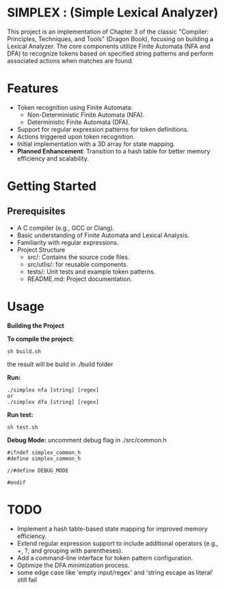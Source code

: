# SIMPLEX : (Simple Lexical Analyzer)
This project is an implementation of Chapter 3 of the classic "Compiler: Principles, Techniques, and Tools" (Dragon Book), focusing on building a Lexical Analyzer. The core components utilize Finite Automata (NFA and DFA) to recognize tokens based on specified string patterns and perform associated actions when matches are found.

# Features
- Token recognition using Finite Automata:
    - Non-Deterministic Finite Automata (NFA).
    - Deterministic Finite Automata (DFA).
- Support for regular expression patterns for token definitions.
- Actions triggered upon token recognition.
- Initial implementation with a 3D array for state mapping.
- **Planned Enhancement**: Transition to a hash table for better memory efficiency and scalability.

# Getting Started
## Prerequisites
- A C compiler (e.g., GCC or Clang).
- Basic understanding of Finite Automata and Lexical Analysis.
- Familiarity with regular expressions.
- Project Structure
    - src/: Contains the source code files.
    - src/utlis/: for reusable components.
    - tests/: Unit tests and example token patterns.
    - README.md: Project documentation.

# Usage
**Building the Project**

**To compile the project:**
```
sh build.sh 
```
the result will be build in ./build folder

**Run:**
```
./simplex nfa [string] [regex]
or
./simplex dfa [string] [regex]
```

**Run test:**
```
sh test.sh 
```
**Debug Mode:**
uncomment debug flag in ./src/common.h
```
#ifndef simplex_common_h
#define simplex_common_h

//#define DEBUG_MODE

#endif
```

# TODO
- Implement a hash table-based state mapping for improved memory efficiency.
- Extend regular expression support to include additional operators (e.g., +, ?, and grouping with parentheses).
- Add a command-line interface for token pattern configuration.
- Optimize the DFA minimization process.
- some edge case like 'empty input/regex' and 'string escape as literal' still fail
